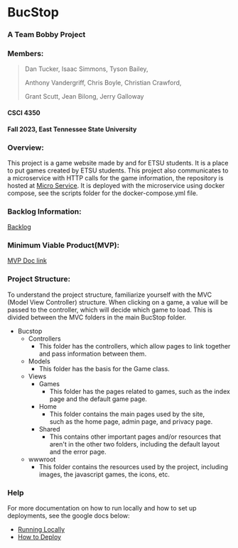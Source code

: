 # BucStop
### A Team Bobby Project
### Members:
> Dan Tucker,      Isaac Simmons,      Tyson Bailey,
> 
> Anthony Vandergriff,      Chris Boyle,      Christian Crawford,
> 
> Grant Scutt,      Jean Bilong,      Jerry Galloway 

>  

#### CSCI 4350
#### Fall 2023, East Tennessee State University

### Overview:
This project is a game website made by and for ETSU students. It
is a place to put games created by ETSU students.
This project also communicates to a microservice with HTTP calls for the game information, the repository is hosted at [Micro Service](https://github.com/chrisseals98/GameInfoMicroService). It is deployed with the microservice using docker compose, see the scripts folder for the docker-compose.yml file.

### Backlog Information:
[Backlog](https://docs.google.com/document/d/1qtNMQAEP9aWnK6pfo39iGT0Dhm9uwL6oDHdy6B-Vy-4/edit#heading=h.mgz5ua27kudv)

### Minimum Viable Product(MVP):
[MVP Doc link](https://docs.google.com/document/d/1Dqdo4Uw-TbotZB-qz9TD10u000-2M7HP1iOVBlIGznc/edit)

### Project Structure: 
To understand the project structure, familiarize yourself with the
MVC (Model View Controller) structure. When clicking on a game, 
a value will be passed to the controller, which will decide which 
game to load. This is divided between the MVC folders in the main
BucStop folder.

* Bucstop
	* Controllers
		* This folder has the controllers, which allow pages to 
			link together and pass information between them.
	* Models
		* This folder has the basis for the Game class.
	* Views
		* Games
			* This folder has the pages related to games, such as
				the index page and the default game page.
		* Home
			* This folder contains the main pages used by the site, 				
				such as the home page, admin page, and privacy page.
		* Shared 
			* This contains other important pages and/or resources 
				that aren't in the other two folders, including the
				default layout and the error page.
	* wwwroot
		* This folder contains the resources used by the project, 
			including images, the javascript games, the icons, etc.


### Help
For more documentation on how to run locally and how to set up deployments, see the google docs below:
* [Running Locally](https://docs.google.com/document/d/1gfUpjZNfqWyv1ohUW1IaS8fOhXp0hOx6tFQVXBADa8Q/edit?usp=sharing)
* [How to Deploy](https://docs.google.com/document/d/1i0edcmvZm_j0zQLYiigNliW39FJuJbmhkxOCCb2NbVs/edit?usp=sharing)
